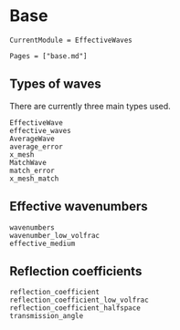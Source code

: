 # Base

```@meta
CurrentModule = EffectiveWaves
```

```@contents
Pages = ["base.md"]
```

## Types of waves

There are currently three main types used.

```@docs
EffectiveWave
effective_waves
AverageWave
average_error
x_mesh
MatchWave
match_error
x_mesh_match
```

## Effective wavenumbers

```@docs
wavenumbers
wavenumber_low_volfrac
effective_medium
```

## Reflection coefficients

```@docs
reflection_coefficient
reflection_coefficient_low_volfrac
reflection_coefficient_halfspace
transmission_angle
```
